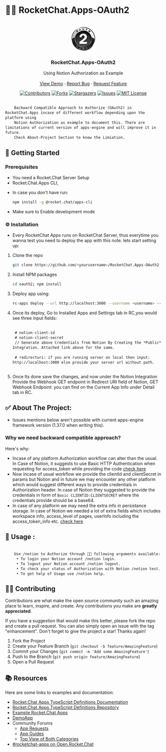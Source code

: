 #  🚀💬 RocketChat.Apps-OAuth2 


<!-- PROJECT LOGO -->
<br />
<div align="center">
  <a href="https://github.com/Nabhag8848/RocketChat.Apps-OAuth2">
    <img src="oauth2/icon.png" alt="Logo" width="80" height="80">
  </a>

  <h3 align="center">RocketChat.Apps-OAuth2</h3>

  <p align="center">
    Using Notion Authorization as Example
<!--     <br />
    <a href="https://github.com/Nabhag8848/RocketChat.Apps-OAuth2"><strong>Explore the docs »</strong></a> -->
    <br />
    <br />
    <a href="https://github.com/Nabhag8848/RocketChat.Apps-OAuth2">View Demo</a>
    ·
    <a href="https://github.com/Nabhag8848/RocketChat.Apps-OAuth2/issues">Report Bug</a>
    ·
    <a href="https://github.com/Nabhag8848/RocketChat.Apps-OAuth2/issues">Request Feature</a>
  </p>
</div>

<div align="center">

[![Contributors][contributors-shield]][contributors-url]
[![Forks][forks-shield]][forks-url]
[![Stargazers][stars-shield]][stars-url]
[![Issues][issues-shield]][issues-url]
[![MIT License][license-shield]][license-url]

</div>

```

    Backward Compatible Approach to Authorize (OAuth2) in RocketChat.Apps incase of different workflow depending upon the platform using 
    Notion Authorization as example to document this. There are limitations of current version of apps-engine and will improve it in future.
    Check About-Project Section to know the Limiation.

```



##  📜 Getting Started

### Prerequisites

- You need a Rocket.Chat Server Setup
- Rocket.Chat.Apps CLI, 
* In case you don't have run:
  ```sh
  npm install -g @rocket.chat/apps-cli
  ```
- Make sure to Enable development mode



### ⚙️ Installation
- Every RocketChat Apps runs on RocketChat Server, thus everytime you wanna test you need to deploy the app with this note. lets start setting up:

1. Clone the repo
   ```sh
   git clone https://github.com/<yourusername>/RocketChat.Apps-OAuth2
   ```
2. Install NPM packages
   ```sh
   cd oauth2; npm install
   ```
3. Deploy app using:
   ```sh
   rc-apps deploy --url http://localhost:3000 --username <username> --password <password>
   ```
<!-- PROJECT SHIELDS -->
<!--
*** I'm using markdown "reference style" links for readability.
*** Reference links are enclosed in brackets [ ] instead of parentheses ( ).
*** See the bottom of this document for the declaration of the reference variables
*** for contributors-url, forks-url, etc. This is an optional, concise syntax you may use.
*** https://www.markdownguide.org/basic-syntax/#reference-style-links
-->
>

4. Once its deploy, Go to Installed Apps and Settings tab in RC,you would see three input fields:
   ```
   
    # notion-client-id
    # notion-client-secret
    // Generate above Credentials from Notion By Creating the *Public* Integration. Attached link above for the same.

    # redirecturi: if you are running server on local then input: http://localhost:3000 else provide your server url without path.
    
   ```
5. Once Its done save the changes, and now under the Notion Integration Provide the Webhook GET endpoint in Redirect URI field of Notion, GET Webhook Endpoint: you can find on the Current App Info under Detail tab in RC.
  

<!-- ABOUT THE PROJECT -->
## ✅ About The Project:
- Issues mentions below aren't possible with current apps-engine framework version (1.37.0 when writing this).
### Why we need backward compatible approach?

Here's why:
* Incase of any platform Authorization workflow can alter than the usual. In Case of Notion, it suggests to use Basic HTTP Authentication when requesting for access_token while providing the code [check here](https://developers.notion.com/docs/authorization#step-3-the-integration-sends-the-code-in-a-post-request-to-the-notion-api)
* Now incase of usual workflow we provide the clientId and clientSecret in params but Notion and in future we may encounter any other platform  which would suggest different ways to provide credentials in Authorization header. In case of Notion they suggested to provide the credentials in form of `Basic CLIENTID:CLIENTSECRET` where the credentials provide should be a base64. 
* In case of any platform we may need the extra info in persistance storage. In case of Notion we needed a lot of extra fields which includes workspace info, access_level of pages, userInfo including the access_token_info etc. [check here](https://developers.notion.com/docs/authorization#step-4-notion-responds-with-an-access_token-and-some-additional-information)

## :rocket: Usage :

```

    Use /notion to Authorize through 🚀💬 following arguments available: 
     • To login your Notion account /notion login.
     • To logout your Notion account /notion logout.
     • To check your status of Authorization with Notion /notion test.
     • To get help of Usage use /notion help.

```
<!-- CONTRIBUTING -->
## 🧑‍💻 Contributing

Contributions are what make the open source community such an amazing place to learn, inspire, and create. Any contributions you make are **greatly appreciated**.

If you have a suggestion that would make this better, please fork the repo and create a pull request. You can also simply open an issue with the tag "enhancement".
Don't forget to give the project a star! Thanks again!

1. Fork the Project
2. Create your Feature Branch (`git checkout -b feature/AmazingFeature`)
3. Commit your Changes (`git commit -m 'Add some AmazingFeature'`)
4. Push to the Branch (`git push origin feature/AmazingFeature`)
5. Open a Pull Request

## 📚 Resources
Here are some links to examples and documentation:
- [Rocket.Chat Apps TypeScript Definitions Documentation](https://rocketchat.github.io/Rocket.Chat.Apps-engine/)
- [Rocket.Chat Apps TypeScript Definitions Repository](https://github.com/RocketChat/Rocket.Chat.Apps-engine)
- [Example Rocket.Chat Apps](https://github.com/graywolf336/RocketChatApps)
- [DemoApp](https://github.com/RocketChat/Rocket.Chat.Demo.App)
- Community Forums
  - [App Requests](https://forums.rocket.chat/c/rocket-chat-apps/requests)
  - [App Guides](https://forums.rocket.chat/c/rocket-chat-apps/guides)
  - [Top View of Both Categories](https://forums.rocket.chat/c/rocket-chat-apps)
- [#rocketchat-apps on Open.Rocket.Chat](https://open.rocket.chat/channel/rocketchat-apps)



<!-- MARKDOWN LINKS & IMAGES -->
<!-- https://www.markdownguide.org/basic-syntax/#reference-style-links -->
[contributors-shield]: https://img.shields.io/github/contributors/othneildrew/Best-README-Template.svg?style=for-the-badge
[contributors-url]: https://github.com/Nabhag8848/RocketChat.Apps-OAuth2/graphs/contributors
[forks-shield]: https://img.shields.io/github/forks/othneildrew/Best-README-Template.svg?style=for-the-badge
[forks-url]: https://github.com/Nabhag8848/RocketChat.Apps-OAuth2/network/members
[stars-shield]: https://img.shields.io/github/stars/othneildrew/Best-README-Template.svg?style=for-the-badge
[stars-url]: https://github.com/Nabhag8848/RocketChat.Apps-OAuth2/stargazers
[issues-shield]: https://img.shields.io/github/issues/othneildrew/Best-README-Template.svg?style=for-the-badge
[issues-url]: https://github.com/Nabhag8848/RocketChat.Apps-OAuth2/issues
[license-shield]: https://img.shields.io/github/license/othneildrew/Best-README-Template.svg?style=for-the-badge
[license-url]: https://github.com/Nabhag8848/RocketChat.Apps-OAuth2/blob/master/LICENSE.txt

